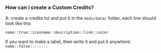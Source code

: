 ### How can i create a Custom Credits?
A: create a credits.txt and put it in the ``mods/data/`` folder, each line should look like this

``name::true::iconname::description::link::color``

If you want to make a label, then write it and put it anywhere: ``name::false::::::::``